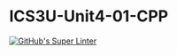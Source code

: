 # ICS3U-Unit4-01-CPP

[![GitHub's Super Linter](https://github.com/Andrew-Ten-Den/ICS3U-Unit4-01-CPP/workflows/GitHub's%20Super%20Linter/badge.svg)](https://github.com/Andrew-Ten-Den/ICS3U-Unit4-01-CPP/actions)
